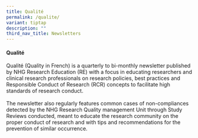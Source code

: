 ```yaml
---
title: Qualité
permalink: /qualite/
variant: tiptap
description: ""
third_nav_title: Newsletters
---
```

<h4><strong>Qualité</strong></h4>
<p>Qualité (Quality in French) is a quarterly to bi-monthly newsletter published
by NHG Research Education (RE) with a focus in educating researchers and
clinical research professionals on research policies, best practices and
Responsible Conduct of Research (RCR) concepts to facilitate high standards
of research conduct.
<br>
<br>The newsletter also regularly features common cases of non-compliances
detected by the NHG Research Quality management Unit through Study Reviews
conducted, meant to educate the research community on the proper conduct
of research and with tips and recommendations for the prevention of similar
occurrence.</p>
<p></p>
